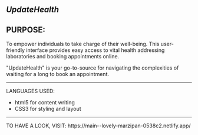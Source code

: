 ## *UpdateHealth*
## PURPOSE:
<p>To empower individuals to take charge of their well-being. This user-friendly interface provides easy access to vital health addressing laboratories and booking appointments online. </p>
<p> "UpdateHealth" is your go-to-source for navigating the complexities of waiting for a long to book an appointment.</p>
<hr/>
LANGUAGES USED:
<ul>
  <li>html5 for content writing</li>
  <li>CSS3 for styling and layout</li>
</ul>
<hr/>
TO HAVE A LOOK, VISIT:
https://main--lovely-marzipan-0538c2.netlify.app/
